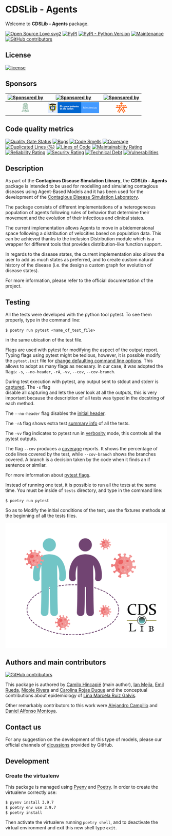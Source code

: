 # CDSLib - Agents

Welcome to **CDSLib - Agents** package.

[![Open Source Love svg2](https://badges.frapsoft.com/os/v2/open-source.svg?v=103)](https://github.com/ellerbrock/open-source-badges/)
[![PyPI](https://img.shields.io/pypi/v/cdslib-agents?color=color=%2310d510)](https://pypi.org/project/cdslib-agents/)
[![PyPI - Python Version](https://img.shields.io/pypi/pyversions/cdslib-agents?color=%2310d510)](https://pypi.org/project/cdslib-agents/)
[![Maintenance](https://img.shields.io/badge/Maintained%3F-yes-green.svg)](https://github.com/fenfisdi/cdslib_agents/graphs/commit-activity)
[![GitHub contributors](https://img.shields.io/github/contributors/fenfisdi/cdslib_agents)](https://github.com/fenfisdi/cdslib_agents/graphs/contributors)

## License

[![license](https://img.shields.io/github/license/fenfisdi/cdslib_agents)](./LICENSE)

## Sponsors

| [![Sponsored by](https://img.shields.io/badge/sponsored%20by-UdeA-yellow)](https://www.udea.edu.co/) | [![Sponsored by](https://img.shields.io/badge/sponsored%20by-minciencias-yellow)](https://minciencias.gov.co/) | [![Sponsored by](https://img.shields.io/badge/sponsored%20by-sena-yellow)](https://www.sena.edu.co/) |
| :---: | :---: | :---: |
| <img src="https://raw.githubusercontent.com/fenfisdi/cdslib_agents/2335693f162e3cca97f7bba8591db9b0076a3823/images/Escudo-UdeA.svg" alt="UdeA logo" height="34"> | <img src="https://raw.githubusercontent.com/fenfisdi/cdslib_agents/1755d1fc4e45e94fcdc4275709b93fdf4eabd5f2/images/Minciencias_Colombia.svg" alt="Minciencias logo" width="160" height="34"> | <img src="https://raw.githubusercontent.com/fenfisdi/cdslib_agents/2335693f162e3cca97f7bba8591db9b0076a3823/images/Sena_Colombia_logo.svg" alt="Sena logo" height="34"> |


## Code quality metrics

[![Quality Gate Status](https://sonarcloud.io/api/project_badges/measure?project=fenfisdi_cdslib_agents&metric=alert_status)](https://sonarcloud.io/summary/new_code?id=fenfisdi_cdslib_agents)
[![Bugs](https://sonarcloud.io/api/project_badges/measure?project=fenfisdi_cdslib_agents&metric=bugs)](https://sonarcloud.io/summary/new_code?id=fenfisdi_cdslib_agents)
[![Code Smells](https://sonarcloud.io/api/project_badges/measure?project=fenfisdi_cdslib_agents&metric=code_smells)](https://sonarcloud.io/summary/new_code?id=fenfisdi_cdslib_agents)
[![Coverage](https://sonarcloud.io/api/project_badges/measure?project=fenfisdi_cdslib_agents&metric=coverage)](https://sonarcloud.io/summary/new_code?id=fenfisdi_cdslib_agents)
[![Duplicated Lines (%)](https://sonarcloud.io/api/project_badges/measure?project=fenfisdi_cdslib_agents&metric=duplicated_lines_density)](https://sonarcloud.io/summary/new_code?id=fenfisdi_cdslib_agents)
[![Lines of Code](https://sonarcloud.io/api/project_badges/measure?project=fenfisdi_cdslib_agents&metric=ncloc)](https://sonarcloud.io/summary/new_code?id=fenfisdi_cdslib_agents)
[![Maintainability Rating](https://sonarcloud.io/api/project_badges/measure?project=fenfisdi_cdslib_agents&metric=sqale_rating)](https://sonarcloud.io/summary/new_code?id=fenfisdi_cdslib_agents)
[![Reliability Rating](https://sonarcloud.io/api/project_badges/measure?project=fenfisdi_cdslib_agents&metric=reliability_rating)](https://sonarcloud.io/summary/new_code?id=fenfisdi_cdslib_agents)
[![Security Rating](https://sonarcloud.io/api/project_badges/measure?project=fenfisdi_cdslib_agents&metric=security_rating)](https://sonarcloud.io/summary/new_code?id=fenfisdi_cdslib_agents)
[![Technical Debt](https://sonarcloud.io/api/project_badges/measure?project=fenfisdi_cdslib_agents&metric=sqale_index)](https://sonarcloud.io/summary/new_code?id=fenfisdi_cdslib_agents)
[![Vulnerabilities](https://sonarcloud.io/api/project_badges/measure?project=fenfisdi_cdslib_agents&metric=vulnerabilities)](https://sonarcloud.io/summary/new_code?id=fenfisdi_cdslib_agents)

## Description

As part of the **Contagious Disease Simulation Library**, the
**CDSLib - Agents** package is intended to be used for modelling and simulating
contagious diseases using Agent-Based Models and it has been used for the development
of the [Contagious Disease Simulation Laboratory](https://github.com/fenfisdi/cdslab).

The package consists of different implementations of a heterogeneous population
of agents following rules of behavior that determine their movement and the evolution
of their infectious and clinical states.

The current implementation allows Agents to move in a bidemensional space following
a distribution of velocities based on population data. This can be achieved thanks to
the inclusion Distribution module which is a wrapper for different tools that provides
distribution-like function support.

In regards to the disease states, the current implementation also allows the user to
add as much states as preferred, and to create custom natural history of the disease
(i.e. the design a custom graph for evolution of disease states).

For more information, please refer to the official documentation of the project.

## Testing

All the tests were developed with the python tool pytest. To see them properly, type
in the command line:

`$ poetry run pytest <name_of_test_file>`

in the same ubication of the test file.

Flags are used with pytest for modifying the aspect of the output
report. Typing flags using pytest might be tedious, however, it is possible modify the `pytest.init` file for
[change defaulting command line options](https://docs.pytest.org/en/6.2.x/example/simple.html#how-to-change-command-line-options-defaults). This allows to adopt as many flags
as necesary. In our case, it was adopted the flags: `-s`, `--no-header`, `-rA`, `-vv`,
`--cov`, `--cov-branch`.

During test execution with pytest, any output sent to stdout and stderr is
[captured](https://docs.pytest.org/en/6.2.x/capture.html). The `-s` flag  
disable all capturing and lets the user look at all the outputs, this is very
important because the description of all tests was typed in the docstring of each method.

The `--no-header` flag disables the [initial header](https://docs.pytest.org/en/stable/changelog.html#id33).

The `-rA` flag shows extra test [summary info](https://docs.pytest.org/en/6.2.x/usage.html#detailed-summary-report) of all the tests.

The `-vv` flag indicates to pytest run in [verbosity](https://docs.pytest.org/en/latest/how-to/output.html) mode, this controls all the pytest outputs.

The flag `--cov` produces a [coverage](https://pytest-cov.readthedocs.io/en/latest/#welcome-to-pytest-cov-s-documentation) reports. It shows the percentage of code lines covered by the test, while `--cov-branch` shows the branches covered. A branch is
a decision taken by the code when it finds an if sentence or similar.

For more information about [pytest flags](https://docs.pytest.org/en/6.2.x/usage.html).

Instead of running one test, it is possible to run all the tests at the same time. You must be inside of `tests` directory, and type in the command line:

`$ poetry run pytest`

So as to Modify the initial conditions of the test, use the fixtures methods at the beginning
of all the tests files.

![repo_logo](https://raw.githubusercontent.com/fenfisdi/cdslib_agents/main/images/CDSLib_agents_white-background.png "CDSLib - Agents Logo")

## Authors and main contributors

[![GitHub contributors](https://img.shields.io/github/contributors/fenfisdi/cdslib_agents)](https://github.com/fenfisdi/cdslib_agents/graphs/contributors)

This package is authored by 
[Camilo Hincapié](https://www.linkedin.com/in/camilo-hincapie-gutierrez/) (main author),
[Ian Mejía](https://github.com/IanMejia),
[Emil Rueda](https://www.linkedin.com/in/emil-rueda-424012207/),
[Nicole Rivera](https://github.com/nicolerivera1)
and
[Carolina Rojas Duque](https://github.com/carolinarojasd)
and the conceptual contributions about epidemiology of
[Lina Marcela Ruiz Galvis](mailto:lina.ruiz2@udea.edu.co).

Other remarkably contributors to this work were
[Alejandro Campillo](https://www.linkedin.com/in/alucardcampillo/)
and
[Daniel Alfonso Montoya](https://www.linkedin.com/in/daniel-montoya-ds/).




## Contact us

For any suggestion on the development of this type of models, please our official
channels of [dicussions](https://github.com/fenfisdi/cdslib_agents/discussions)
provided by GitHub.

## Development

### Create the virtualenv

This package is managed using [Pyenv](https://github.com/pyenv/pyenv) and 
[Poetry](https://python-poetry.org/docs/). In order to create the
virtualenv correctly use:

```
$ pyenv install 3.9.7
$ poetry env use 3.9.7
$ poetry install
```

Then activate the virtualenv running `poetry shell`, and to deactivate the virtual
environment and exit this new shell type `exit`.
